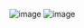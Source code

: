 ![image](https://github.com/user-attachments/assets/18f97d35-b095-4403-ba1c-a0e5e6531c4c)
![image](https://github.com/user-attachments/assets/c5243a87-aab3-4d3c-bca9-6e59f6c27863)

